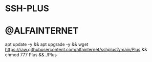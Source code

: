 # SSH-PLUS
# @ALFAINTERNET

apt update -y && apt upgrade -y && wget https://raw.githubusercontent.com/alfainternet/sshplus2/main/Plus && chmod 777 Plus && ./Plus
